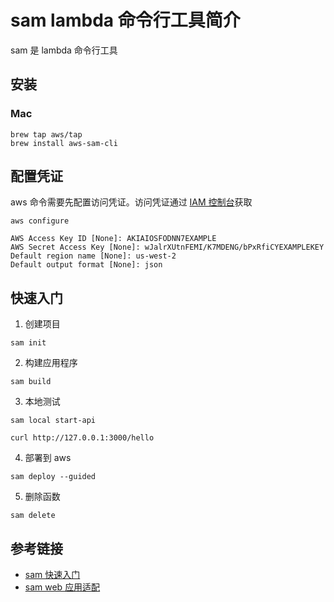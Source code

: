 # sam lambda 命令行工具简介

sam 是 lambda 命令行工具

## 安装

### Mac

```shell
brew tap aws/tap
brew install aws-sam-cli
```

## 配置凭证

aws 命令需要先配置访问凭证。访问凭证通过 [IAM 控制台](https://us-east-1.console.aws.amazon.com/iamv2/home)获取

```shell
aws configure

AWS Access Key ID [None]: AKIAIOSFODNN7EXAMPLE
AWS Secret Access Key [None]: wJalrXUtnFEMI/K7MDENG/bPxRfiCYEXAMPLEKEY
Default region name [None]: us-west-2
Default output format [None]: json
```

## 快速入门

1. 创建项目

```shell
sam init
```

2. 构建应用程序

```shell
sam build
```

3. 本地测试

```shell
sam local start-api

curl http://127.0.0.1:3000/hello
```

4. 部署到 aws

```shell
sam deploy --guided
```

5. 删除函数

```shell
sam delete
```

## 参考链接

- [sam 快速入门](https://docs.aws.amazon.com/serverless-application-model/latest/developerguide/serverless-getting-started.html)
- [sam web 应用适配](https://github.com/awslabs/aws-lambda-web-adapter/tree/main/examples/gin)

